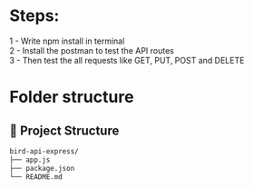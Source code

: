 # Steps:
1 - Write npm install in terminal<br>
2 - Install the postman to test the API routes <br>
3 - Then test the all requests like GET, PUT, POST and DELETE

# Folder structure
## 📁 Project Structure

```bash
bird-api-express/
├── app.js
├── package.json
└── README.md